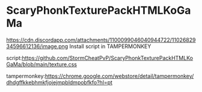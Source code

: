 # ScaryPhonkTexturePackHTMLKoGaMa
https://cdn.discordapp.com/attachments/1100099046040944722/1102682934596612136/image.png
Install script in TAMPERMONKEY


script:https://github.com/StormCheatPvP/ScaryPhonkTexturePackHTMLKoGaMa/blob/main/texture.css

tampermonkey:https://chrome.google.com/webstore/detail/tampermonkey/dhdgffkkebhmkfjojejmpbldmpobfkfo?hl=pt
